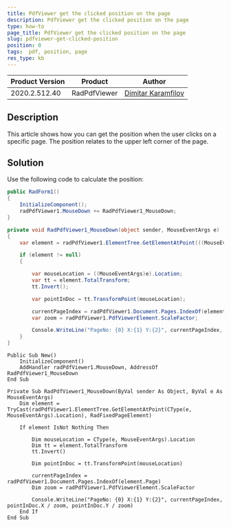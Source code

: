 ```yaml
---
title: PdfViewer get the clicked position on the page
description: PdfViewer get the clicked position on the page
type: how-to 
page_title: PdfViewer get the clicked position on the page
slug: pdfviewer-get-clicked-position
position: 0
tags:  pdf, position, page
res_type: kb
---
```


|Product Version|Product|Author|
|----|----|----|
|2020.2.512.40|RadPdfViewer|[Dimitar Karamfilov](https://www.telerik.com/blogs/author/dimitar-karamfilov)|

## Description
 
This article shows how you can get the position when the user clicks on a specific page. The position relates to the upper left corner of the page. 

## Solution

Use the following code to calculate the position:

````C#
public RadForm1()
{
    InitializeComponent();
    radPdfViewer1.MouseDown += RadPdfViewer1_MouseDown;
}

private void RadPdfViewer1_MouseDown(object sender, MouseEventArgs e)
{
    var element = radPdfViewer1.ElementTree.GetElementAtPoint(((MouseEventArgs)e).Location) as RadFixedPageElement;

    if (element != null)
    {

        var mouseLocation = ((MouseEventArgs)e).Location;
        var tt = element.TotalTransform;
        tt.Invert();

        var pointInDoc = tt.TransformPoint(mouseLocation);

        currentPageIndex = radPdfViewer1.Document.Pages.IndexOf(element.Page);
        var zoom = radPdfViewer1.PdfViewerElement.ScaleFactor;

        Console.WriteLine("PageNo: {0} X:{1} Y:{2}", currentPageIndex, pointInDoc.X / zoom, pointInDoc.Y / zoom);
    }
}

````
````VB.NET
Public Sub New()
	InitializeComponent()
	AddHandler radPdfViewer1.MouseDown, AddressOf RadPdfViewer1_MouseDown
End Sub

Private Sub RadPdfViewer1_MouseDown(ByVal sender As Object, ByVal e As MouseEventArgs)
	Dim element = TryCast(radPdfViewer1.ElementTree.GetElementAtPoint(CType(e, MouseEventArgs).Location), RadFixedPageElement)

	If element IsNot Nothing Then

		Dim mouseLocation = CType(e, MouseEventArgs).Location
		Dim tt = element.TotalTransform
		tt.Invert()

		Dim pointInDoc = tt.TransformPoint(mouseLocation)

		currentPageIndex = radPdfViewer1.Document.Pages.IndexOf(element.Page)
		Dim zoom = radPdfViewer1.PdfViewerElement.ScaleFactor

		Console.WriteLine("PageNo: {0} X:{1} Y:{2}", currentPageIndex, pointInDoc.X / zoom, pointInDoc.Y / zoom)
	End If
End Sub

````



